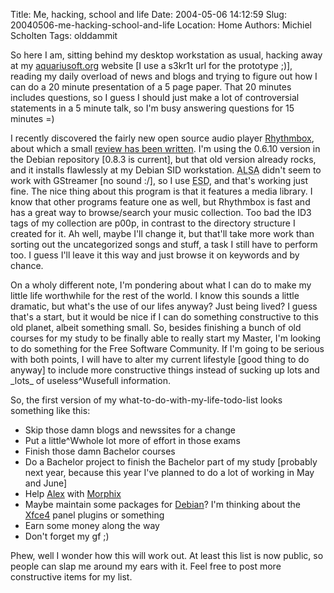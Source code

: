 Title: Me, hacking, school and life
Date: 2004-05-06 14:12:59
Slug: 20040506-me-hacking-school-and-life
Location: Home
Authors: Michiel Scholten
Tags: olddammit

<p>So here I am, sitting behind my desktop workstation as usual, hacking away at my <a href="/">aquariusoft.org</a> website [I use a s3kr1t url for the prototype ;)], reading my daily overload of news and blogs and trying to figure out how I can do a 20 minute presentation of a 5 page paper. That 20 minutes includes questions, so I guess I should just make a lot of controversial statements in a 5 minute talk, so I'm busy answering questions for 15 minutes =)</p>
<p>I recently discovered the fairly new open source audio player <a href="http://www.rhythmbox.org/">Rhythmbox</a>, about which a small <a href="http://www.newsforge.com/software/04/04/30/1416253.shtml">review has been written</a>. I'm using the 0.6.10 version in the Debian repository [0.8.3 is current], but that old version already rocks, and it installs flawlessly at my Debian SID workstation. <acronym title="Advanced Linux Sound Architecture">ALSA</acronym> didn't seem to work with GStreamer [no sound :/], so I use <acronym title="Enlightened Sound Daemon">ESD</acronym>, and that's working just fine. The nice thing about this program is that it features a media library. I know that other programs feature one as well, but Rhythmbox is fast and has a great way to browse/search your music collection. Too bad the ID3 tags of my collection are p00p, in contrast to the directory structure I created for it. Ah well, maybe I'll change it, but that'll take more work than sorting out the uncategorized songs and stuff, a task I still have to perform too. I guess I'll leave it this way and just browse it on keywords and by chance.</p>
<p>On a wholy different note, I'm pondering about what I can do to make my little life worthwhile for the rest of the world. I know this sounds a little dramatic, but what's the use of our lifes anyway? Just being lived? I guess that's a start, but it would be nice if I can do something constructive to this old planet, albeit something small. So, besides finishing a bunch of old courses for my study to be finally able to really start my Master, I'm looking to do something for the Free Software Community. If I'm going to be serious with both points, I will have to alter my current lifestyle [good thing to do anyway] to include more constructive things instead of sucking up lots and _lots_ of useless^Wusefull information.</p>
<p>So, the first version of my what-to-do-with-my-life-todo-list looks something like this:</p>
<ul>
<li>Skip those damn blogs and newssites for a change</li>
<li>Put a little^Wwhole lot more of effort in those exams</li>
<li>Finish those damn Bachelor courses</li>
<li>Do a Bachelor project to finish the Bachelor part of my study [probably next year, because this year I've planned to do a lot of working in May and June]</li>
<li>Help <a href="http://alextreme.org/">Alex</a> with <a href="http://www.morphix.org/">Morphix</a></li>
<li>Maybe maintain some packages for <a href="http://www.debian.org/">Debian</a>? I'm thinking about the <a href="http://www.xfce.org/">Xfce4</a> panel plugins or something</li>
<li>Earn some money along the way</li>
<li>Don't forget my gf ;)</li>
</ul>
<p>Phew, well I wonder how this will work out. At least this list is now public, so people can slap me around my ears with it. Feel free to post more constructive items for my list.</p>